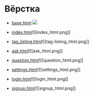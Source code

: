 # Вёрстка
* [base.html](./public/base.html) ![](./public/base_html.png)

* [index.html](./public/index.html)![[index_html.png]]

*  [tag_listing.html](./public/index.html)![[tag-listing_html.png]]

* [ask.html](./public/ask.html)![[ask_html.png]]

* [question.html](./public/question.html)![[question_html.png]]

* [settings.html](./public/settings.html)![[settings_html.png]]

* [login.html](./public/login.html)![[login_html.png]]

* [signup.html](./public/signup.html)![[signup_html.png]]